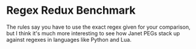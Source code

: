 # Regex Redux Benchmark

The rules say you have to use the exact regex given for your comparison,
but I think it's much more interesting to see how Janet PEGs stack up
against regexes in languages like Python and Lua.


